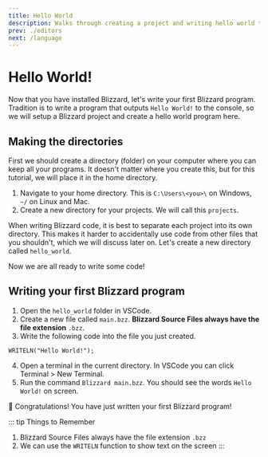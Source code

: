 ```yaml
---
title: Hello World
description: Walks through creating a project and writing hello world to the console
prev: ./editors
next: /language
---
```


# Hello World!

Now that you have installed Blizzard, let's write your first Blizzard program. Tradition is to write a program that outputs `Hello World!` to the console, so we will setup a Blizzard project and create a hello world program here.

## Making the directories

First we should create a directory (folder) on your computer where you can keep all your programs. It doesn't matter where you create this, but for this tutorial, we will place it in the home directory.

1. Navigate to your home directory. This is `C:\Users\<you>\` on Windows, `~/` on Linux and Mac.
2. Create a new directory for your projects. We will call this `projects`.

When writing Blizzard code, it is best to separate each project into its own directory. This makes it harder to accidentally use code from other files that you shouldn't, which we will discuss later on. Let's create a new directory called `hello_world`.

Now we are all ready to write some code!

## Writing your first Blizzard program

1. Open the `hello_world` folder in VSCode.
2. Create a new file called `main.bzz`. **Blizzard Source Files always have the file extension** `.bzz`.
3. Write the following code into the file you just created.
```bzz
WRITELN("Hello World!");
```
4. Open a terminal in the current directory. In VSCode you can click Terminal > New Terminal.
5. Run the command `Blizzard main.bzz`. You should see the words `Hello World!` on screen.

:tada: Congratulations! You have just written your first Blizzard program!

::: tip Things to Remember
1. Blizzard Source Files always have the file extension `.bzz`
2. We can use the `WRITELN` function to show text on the screen
:::
